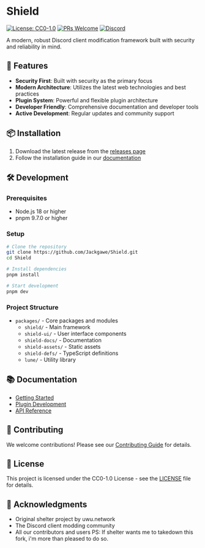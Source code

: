 # Shield

[![License: CC0-1.0](https://img.shields.io/badge/License-CC0%201.0-lightgrey.svg)](http://creativecommons.org/publicdomain/zero/1.0/)
[![PRs Welcome](https://img.shields.io/badge/PRs-welcome-brightgreen.svg)](https://github.com/Jackgawe/Shield/pulls)
[![Discord](https://img.shields.io/discord/FhHQQrVs7U?label=Discord&logo=discord)](https://discord.gg/FhHQQrVs7U)

A modern, robust Discord client modification framework built with security and reliability in mind.

## 🚀 Features

- **Security First**: Built with security as the primary focus
- **Modern Architecture**: Utilizes the latest web technologies and best practices
- **Plugin System**: Powerful and flexible plugin architecture
- **Developer Friendly**: Comprehensive documentation and developer tools
- **Active Development**: Regular updates and community support

## 📦 Installation

1. Download the latest release from the [releases page](https://github.com/Jackgawe/Shield/releases)
2. Follow the installation guide in our [documentation](https://shield.uwu.network/install)

## 🛠️ Development

### Prerequisites

- Node.js 18 or higher
- pnpm 9.7.0 or higher

### Setup

```bash
# Clone the repository
git clone https://github.com/Jackgawe/Shield.git
cd Shield

# Install dependencies
pnpm install

# Start development
pnpm dev
```

### Project Structure

- `packages/` - Core packages and modules
  - `shield/` - Main framework
  - `shield-ui/` - User interface components
  - `shield-docs/` - Documentation
  - `shield-assets/` - Static assets
  - `shield-defs/` - TypeScript definitions
  - `lune/` - Utility library

## 📚 Documentation

- [Getting Started](https://shield.uwu.network/guides/)
- [Plugin Development](https://shield.uwu.network/guides/plugins)
- [API Reference](https://shield.uwu.network/api)

## 🤝 Contributing

We welcome contributions! Please see our [Contributing Guide](CONTRIBUTING.md) for details.

## 📝 License

This project is licensed under the CC0-1.0 License - see the [LICENSE](LICENSE) file for details.

## 🌟 Acknowledgments

- Original shelter project by uwu.network
- The Discord client modding community
- All our contributors and users
PS: If shelter wants me to takedown this fork, i'm more than pleased to do so.